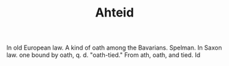 ---
title: Ahteid
letter: A
permalink: "/definitions/bld-ahteid.html"
body: In old European law. A kind of oath among the Bavarians. Spelman. In Saxon law.
  one bound by oath, q. d. "oath-tied." From ath, oath, and tied. Id
published_at: '2018-07-07'
source: Black's Law Dictionary 2nd Ed (1910)
layout: post
---